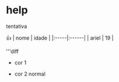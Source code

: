 # help
tentativa
  
 👍
 | nome | idade |
 |:-----|:------|
 | ariel | 19   |
 
 '''diff 
 + cor 1 
 - cor 2 
 normal 
